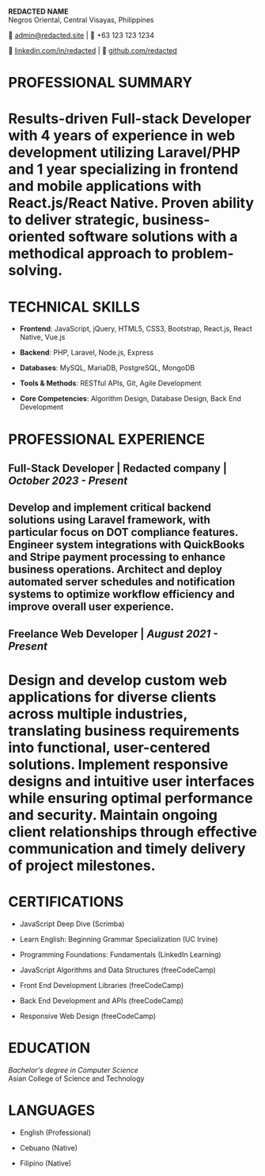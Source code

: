 **REDACTED NAME**   
Negros Oriental, Central Visayas, Philippines   

📧  admin@redacted.site | 📱 \+63 123 123 1234   

💼  [linkedin.com/in/redacted](http://linkedin.com/in/redacted) | 🔗 [github.com/redacted](http://github.com/redacted)

# **PROFESSIONAL SUMMARY** 

# Results-driven Full-stack Developer with 4 years of experience in web development utilizing Laravel/PHP and 1 year specializing in frontend and mobile applications with React.js/React Native. Proven ability to deliver strategic, business-oriented software solutions with a methodical approach to problem-solving. 

# **TECHNICAL SKILLS** 

* **Frontend**: JavaScript, jQuery, HTML5, CSS3, Bootstrap, React.js, React Native, Vue.js 

* **Backend**: PHP, Laravel, Node.js, Express

* **Databases**: MySQL, MariaDB, PostgreSQL, MongoDB

* **Tools & Methods**: RESTful APIs, Git, Agile Development 

* **Core Competencies**: Algorithm Design, Database Design, Back End Development 

# **PROFESSIONAL EXPERIENCE** 

## Full-Stack Developer | Redacted company | *October 2023 \- Present* 

## Develop and implement critical backend solutions using Laravel framework, with particular focus on DOT compliance features. Engineer system integrations with QuickBooks and Stripe payment processing to enhance business operations. Architect and deploy automated server schedules and notification systems to optimize workflow efficiency and improve overall user experience.

## 

## Freelance Web Developer | *August 2021 \- Present* 

# Design and develop custom web applications for diverse clients across multiple industries, translating business requirements into functional, user-centered solutions. Implement responsive designs and intuitive user interfaces while ensuring optimal performance and security. Maintain ongoing client relationships through effective communication and timely delivery of project milestones.​​​​​​​​​​​​​​​​

# 

# **CERTIFICATIONS** 

* JavaScript Deep Dive (Scrimba)

* Learn English: Beginning Grammar Specialization (UC Irvine)

* Programming Foundations: Fundamentals (LinkedIn Learning)

* JavaScript Algorithms and Data Structures (freeCodeCamp) 

* Front End Development Libraries (freeCodeCamp) 

* Back End Development and APIs (freeCodeCamp) 

* Responsive Web Design (freeCodeCamp) 

# **EDUCATION** 

*Bachelor's degree in Computer Science*   
Asian College of Science and Technology 

# **LANGUAGES** 

* English (Professional) 

* Cebuano (Native) 

* Filipino (Native)